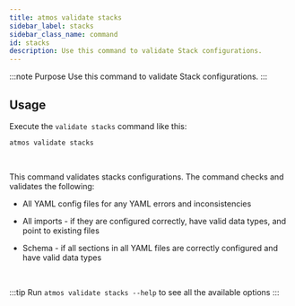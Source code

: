 ```yaml
---
title: atmos validate stacks
sidebar_label: stacks
sidebar_class_name: command
id: stacks
description: Use this command to validate Stack configurations.
---
```


:::note Purpose
Use this command to validate Stack configurations.
:::

## Usage

Execute the `validate stacks` command like this:

```shell
atmos validate stacks
```

<br/>

This command validates stacks configurations. The command checks and validates the following:

- All YAML config files for any YAML errors and inconsistencies

- All imports - if they are configured correctly, have valid data types, and point to existing files

- Schema - if all sections in all YAML files are correctly configured and have valid data types

<br/>

:::tip
Run `atmos validate stacks --help` to see all the available options
:::
